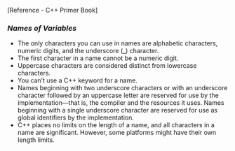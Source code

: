 [Reference - C++ Primer Book]

### ___Names of Variables___

* The only characters you can use in names are alphabetic characters, numeric digits, and the underscore (_) character.
* The first character in a name cannot be a numeric digit.
* Uppercase characters are considered distinct from lowercase characters.
* You can’t use a C++ keyword for a name.
* Names beginning with two underscore characters or with an underscore character followed by an uppercase letter are reserved for use by the implementation—that is, 
the compiler and the resources it uses. Names beginning with a single underscore character are reserved for use as global identifiers by the implementation.
* C++ places no limits on the length of a name, and all characters in a name are significant. However, some platforms might have their own length limits.
